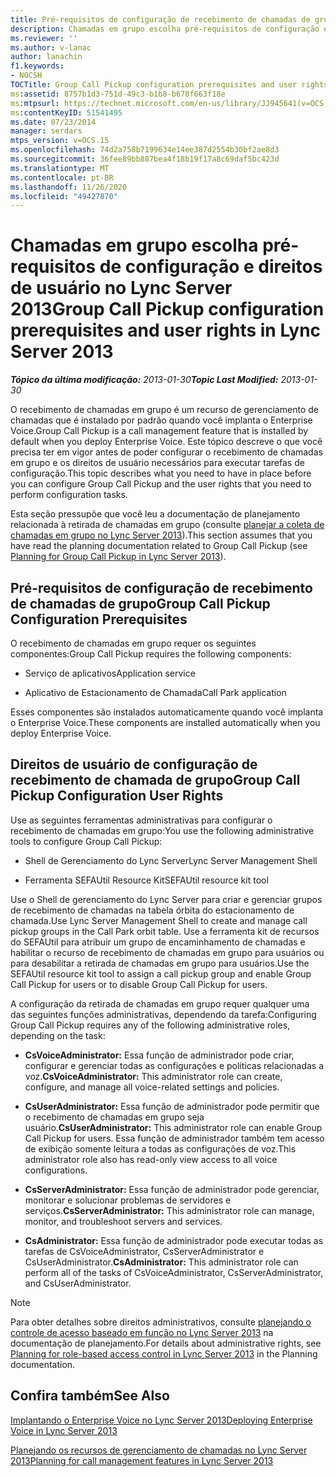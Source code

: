 ```yaml
---
title: Pré-requisitos de configuração de recebimento de chamadas de grupo e direitos de usuário
description: Chamadas em grupo escolha pré-requisitos de configuração e direitos de usuário.
ms.reviewer: ''
ms.author: v-lanac
author: lanachin
f1.keywords:
- NOCSH
TOCTitle: Group Call Pickup configuration prerequisites and user rights
ms:assetid: 8757b1d3-751d-49c3-b1b8-b678f663f18e
ms:mtpsurl: https://technet.microsoft.com/en-us/library/JJ945641(v=OCS.15)
ms:contentKeyID: 51541495
ms.date: 07/23/2014
manager: serdars
mtps_version: v=OCS.15
ms.openlocfilehash: 74d2a758b7199634e14ee387d2554b30bf2ae8d3
ms.sourcegitcommit: 36fee89bb887bea4f18b19f17a8c69daf5bc423d
ms.translationtype: MT
ms.contentlocale: pt-BR
ms.lasthandoff: 11/26/2020
ms.locfileid: "49427870"
---
```

# <a name="group-call-pickup-configuration-prerequisites-and-user-rights-in-lync-server-2013"></a><span data-ttu-id="6aa22-103">Chamadas em grupo escolha pré-requisitos de configuração e direitos de usuário no Lync Server 2013</span><span class="sxs-lookup"><span data-stu-id="6aa22-103">Group Call Pickup configuration prerequisites and user rights in Lync Server 2013</span></span>

<div data-xmlns="http://www.w3.org/1999/xhtml">

<div class="topic" data-xmlns="http://www.w3.org/1999/xhtml" data-msxsl="urn:schemas-microsoft-com:xslt" data-cs="https://msdn.microsoft.com/">

<div data-asp="https://msdn2.microsoft.com/asp">



</div>

<div id="mainSection">

<div id="mainBody"><span data-ttu-id="6aa22-104">

<span> </span></span><span class="sxs-lookup"><span data-stu-id="6aa22-104">

<span> </span></span></span>

<span data-ttu-id="6aa22-105">_**Tópico da última modificação:** 2013-01-30_</span><span class="sxs-lookup"><span data-stu-id="6aa22-105">_**Topic Last Modified:** 2013-01-30_</span></span>

<span data-ttu-id="6aa22-106">O recebimento de chamadas em grupo é um recurso de gerenciamento de chamadas que é instalado por padrão quando você implanta o Enterprise Voice.</span><span class="sxs-lookup"><span data-stu-id="6aa22-106">Group Call Pickup is a call management feature that is installed by default when you deploy Enterprise Voice.</span></span> <span data-ttu-id="6aa22-107">Este tópico descreve o que você precisa ter em vigor antes de poder configurar o recebimento de chamadas em grupo e os direitos de usuário necessários para executar tarefas de configuração.</span><span class="sxs-lookup"><span data-stu-id="6aa22-107">This topic describes what you need to have in place before you can configure Group Call Pickup and the user rights that you need to perform configuration tasks.</span></span>

<span data-ttu-id="6aa22-108">Esta seção pressupõe que você leu a documentação de planejamento relacionada à retirada de chamadas em grupo (consulte [planejar a coleta de chamadas em grupo no Lync Server 2013](lync-server-2013-planning-for-group-call-pickup.md)).</span><span class="sxs-lookup"><span data-stu-id="6aa22-108">This section assumes that you have read the planning documentation related to Group Call Pickup (see [Planning for Group Call Pickup in Lync Server 2013](lync-server-2013-planning-for-group-call-pickup.md)).</span></span>

<div>

## <a name="group-call-pickup-configuration-prerequisites"></a><span data-ttu-id="6aa22-109">Pré-requisitos de configuração de recebimento de chamadas de grupo</span><span class="sxs-lookup"><span data-stu-id="6aa22-109">Group Call Pickup Configuration Prerequisites</span></span>

<span data-ttu-id="6aa22-110">O recebimento de chamadas em grupo requer os seguintes componentes:</span><span class="sxs-lookup"><span data-stu-id="6aa22-110">Group Call Pickup requires the following components:</span></span>

  - <span data-ttu-id="6aa22-111">Serviço de aplicativos</span><span class="sxs-lookup"><span data-stu-id="6aa22-111">Application service</span></span>

  - <span data-ttu-id="6aa22-112">Aplicativo de Estacionamento de Chamada</span><span class="sxs-lookup"><span data-stu-id="6aa22-112">Call Park application</span></span>

<span data-ttu-id="6aa22-113">Esses componentes são instalados automaticamente quando você implanta o Enterprise Voice.</span><span class="sxs-lookup"><span data-stu-id="6aa22-113">These components are installed automatically when you deploy Enterprise Voice.</span></span>

</div>

<div>

## <a name="group-call-pickup-configuration-user-rights"></a><span data-ttu-id="6aa22-114">Direitos de usuário de configuração de recebimento de chamada de grupo</span><span class="sxs-lookup"><span data-stu-id="6aa22-114">Group Call Pickup Configuration User Rights</span></span>

<span data-ttu-id="6aa22-115">Use as seguintes ferramentas administrativas para configurar o recebimento de chamadas em grupo:</span><span class="sxs-lookup"><span data-stu-id="6aa22-115">You use the following administrative tools to configure Group Call Pickup:</span></span>

  - <span data-ttu-id="6aa22-116">Shell de Gerenciamento do Lync Server</span><span class="sxs-lookup"><span data-stu-id="6aa22-116">Lync Server Management Shell</span></span>

  - <span data-ttu-id="6aa22-117">Ferramenta SEFAUtil Resource Kit</span><span class="sxs-lookup"><span data-stu-id="6aa22-117">SEFAUtil resource kit tool</span></span>

<span data-ttu-id="6aa22-118">Use o Shell de gerenciamento do Lync Server para criar e gerenciar grupos de recebimento de chamadas na tabela órbita do estacionamento de chamada.</span><span class="sxs-lookup"><span data-stu-id="6aa22-118">Use Lync Server Management Shell to create and manage call pickup groups in the Call Park orbit table.</span></span> <span data-ttu-id="6aa22-119">Use a ferramenta kit de recursos do SEFAUtil para atribuir um grupo de encaminhamento de chamadas e habilitar o recurso de recebimento de chamadas em grupo para usuários ou para desabilitar a retirada de chamadas em grupo para usuários.</span><span class="sxs-lookup"><span data-stu-id="6aa22-119">Use the SEFAUtil resource kit tool to assign a call pickup group and enable Group Call Pickup for users or to disable Group Call Pickup for users.</span></span>

<span data-ttu-id="6aa22-120">A configuração da retirada de chamadas em grupo requer qualquer uma das seguintes funções administrativas, dependendo da tarefa:</span><span class="sxs-lookup"><span data-stu-id="6aa22-120">Configuring Group Call Pickup requires any of the following administrative roles, depending on the task:</span></span>

  - <span data-ttu-id="6aa22-121">**CsVoiceAdministrator:** Essa função de administrador pode criar, configurar e gerenciar todas as configurações e políticas relacionadas a voz.</span><span class="sxs-lookup"><span data-stu-id="6aa22-121">**CsVoiceAdministrator:** This administrator role can create, configure, and manage all voice-related settings and policies.</span></span>

  - <span data-ttu-id="6aa22-122">**CsUserAdministrator:** Essa função de administrador pode permitir que o recebimento de chamadas em grupo seja usuário.</span><span class="sxs-lookup"><span data-stu-id="6aa22-122">**CsUserAdministrator:** This administrator role can enable Group Call Pickup for users.</span></span> <span data-ttu-id="6aa22-123">Essa função de administrador também tem acesso de exibição somente leitura a todas as configurações de voz.</span><span class="sxs-lookup"><span data-stu-id="6aa22-123">This administrator role also has read-only view access to all voice configurations.</span></span>

  - <span data-ttu-id="6aa22-124">**CsServerAdministrator:** Essa função de administrador pode gerenciar, monitorar e solucionar problemas de servidores e serviços.</span><span class="sxs-lookup"><span data-stu-id="6aa22-124">**CsServerAdministrator:** This administrator role can manage, monitor, and troubleshoot servers and services.</span></span>

  - <span data-ttu-id="6aa22-125">**CsAdministrator:** Essa função de administrador pode executar todas as tarefas de CsVoiceAdministrator, CsServerAdministrator e CsUserAdministrator.</span><span class="sxs-lookup"><span data-stu-id="6aa22-125">**CsAdministrator:** This administrator role can perform all of the tasks of CsVoiceAdministrator, CsServerAdministrator, and CsUserAdministrator.</span></span>

<div>


> [!NOTE]
> <span data-ttu-id="6aa22-126">Para obter detalhes sobre direitos administrativos, consulte <A href="lync-server-2013-planning-for-role-based-access-control.md">planejando o controle de acesso baseado em função no Lync Server 2013</A> na documentação de planejamento.</span><span class="sxs-lookup"><span data-stu-id="6aa22-126">For details about administrative rights, see <A href="lync-server-2013-planning-for-role-based-access-control.md">Planning for role-based access control in Lync Server 2013</A> in the Planning documentation.</span></span>



</div>

</div>

<div>

## <a name="see-also"></a><span data-ttu-id="6aa22-127">Confira também</span><span class="sxs-lookup"><span data-stu-id="6aa22-127">See Also</span></span>


[<span data-ttu-id="6aa22-128">Implantando o Enterprise Voice no Lync Server 2013</span><span class="sxs-lookup"><span data-stu-id="6aa22-128">Deploying Enterprise Voice in Lync Server 2013</span></span>](lync-server-2013-deploying-enterprise-voice.md)  


[<span data-ttu-id="6aa22-129">Planejando os recursos de gerenciamento de chamadas no Lync Server 2013</span><span class="sxs-lookup"><span data-stu-id="6aa22-129">Planning for call management features in Lync Server 2013</span></span>](lync-server-2013-planning-for-call-management-features.md)  
  

<span data-ttu-id="6aa22-130"></div>

</div>

<span> </span>

</div>

</div>

</span><span class="sxs-lookup"><span data-stu-id="6aa22-130"></div>

</div>

<span> </span>

</div>

</div>

</span></span></div>

